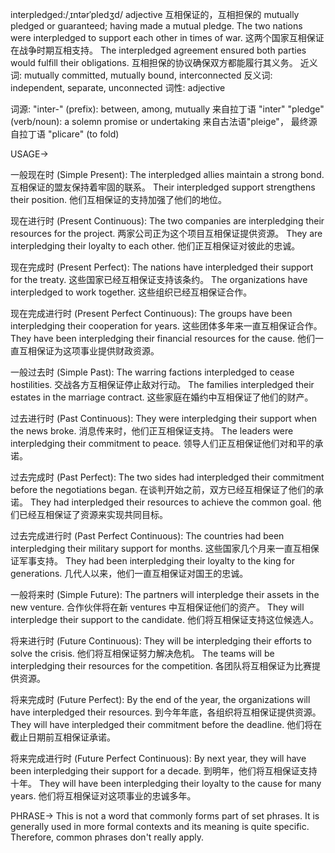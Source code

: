 interpledged:/ˌɪntərˈpledʒd/
adjective
互相保证的，互相担保的
mutually pledged or guaranteed; having made a mutual pledge.
The two nations were interpledged to support each other in times of war.  这两个国家互相保证在战争时期互相支持。
The interpledged agreement ensured both parties would fulfill their obligations. 互相担保的协议确保双方都能履行其义务。
近义词: mutually committed, mutually bound, interconnected
反义词: independent, separate, unconnected
词性: adjective


词源:
"inter-" (prefix): between, among, mutually  来自拉丁语 "inter"
"pledge" (verb/noun):  a solemn promise or undertaking  来自古法语"pleige"， 最终源自拉丁语 "plicare" (to fold)



USAGE->

一般现在时 (Simple Present):
The interpledged allies maintain a strong bond.  互相保证的盟友保持着牢固的联系。
Their interpledged support strengthens their position.  他们互相保证的支持加强了他们的地位。


现在进行时 (Present Continuous):
The two companies are interpledging their resources for the project.  两家公司正为这个项目互相保证提供资源。
They are interpledging their loyalty to each other.  他们正互相保证对彼此的忠诚。

现在完成时 (Present Perfect):
The nations have interpledged their support for the treaty.  这些国家已经互相保证支持该条约。
The organizations have interpledged to work together. 这些组织已经互相保证合作。

现在完成进行时 (Present Perfect Continuous):
The groups have been interpledging their cooperation for years.  这些团体多年来一直互相保证合作。
They have been interpledging their financial resources for the cause.  他们一直互相保证为这项事业提供财政资源。


一般过去时 (Simple Past):
The warring factions interpledged to cease hostilities.  交战各方互相保证停止敌对行动。
The families interpledged their estates in the marriage contract.  这些家庭在婚约中互相保证了他们的财产。


过去进行时 (Past Continuous):
They were interpledging their support when the news broke.  消息传来时，他们正互相保证支持。
The leaders were interpledging their commitment to peace.  领导人们正互相保证他们对和平的承诺。

过去完成时 (Past Perfect):
The two sides had interpledged their commitment before the negotiations began.  在谈判开始之前，双方已经互相保证了他们的承诺。
They had interpledged their resources to achieve the common goal.  他们已经互相保证了资源来实现共同目标。


过去完成进行时 (Past Perfect Continuous):
The countries had been interpledging their military support for months.  这些国家几个月来一直互相保证军事支持。
They had been interpledging their loyalty to the king for generations.  几代人以来，他们一直互相保证对国王的忠诚。

一般将来时 (Simple Future):
The partners will interpledge their assets in the new venture.  合作伙伴将在新 ventures 中互相保证他们的资产。
They will interpledge their support to the candidate.  他们将互相保证支持这位候选人。


将来进行时 (Future Continuous):
They will be interpledging their efforts to solve the crisis.  他们将互相保证努力解决危机。
The teams will be interpledging their resources for the competition.  各团队将互相保证为比赛提供资源。

将来完成时 (Future Perfect):
By the end of the year, the organizations will have interpledged their resources.  到今年年底，各组织将互相保证提供资源。
They will have interpledged their commitment before the deadline.  他们将在截止日期前互相保证承诺。


将来完成进行时 (Future Perfect Continuous):
By next year, they will have been interpledging their support for a decade.  到明年，他们将互相保证支持十年。
They will have been interpledging their loyalty to the cause for many years.  他们将互相保证对这项事业的忠诚多年。


PHRASE->
This is not a word that commonly forms part of set phrases.  It is generally used in more formal contexts and its meaning is quite specific. Therefore, common phrases don't really apply.
